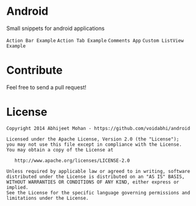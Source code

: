 Android
=======

Small snippets for android applications

`Action Bar Example`
`Action Tab Example`
`Comments App`
`Custom ListView Example` 

Contribute
========

Feel free to send a pull request!

License
=======

```
Copyright 2014 Abhijeet Mohan - https://github.com/voidabhi/android

Licensed under the Apache License, Version 2.0 (the "License");
you may not use this file except in compliance with the License.
You may obtain a copy of the License at

   http://www.apache.org/licenses/LICENSE-2.0

Unless required by applicable law or agreed to in writing, software
distributed under the License is distributed on an "AS IS" BASIS,
WITHOUT WARRANTIES OR CONDITIONS OF ANY KIND, either express or implied.
See the License for the specific language governing permissions and
limitations under the License.
```
